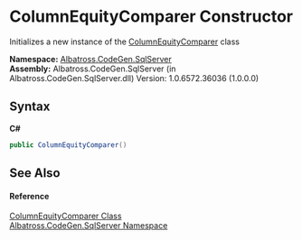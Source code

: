 # ColumnEquityComparer Constructor 
 

Initializes a new instance of the <a href="EF227660.md">ColumnEquityComparer</a> class

**Namespace:**&nbsp;<a href="9727DDEC.md">Albatross.CodeGen.SqlServer</a><br />**Assembly:**&nbsp;Albatross.CodeGen.SqlServer (in Albatross.CodeGen.SqlServer.dll) Version: 1.0.6572.36036 (1.0.0.0)

## Syntax

**C#**<br />
``` C#
public ColumnEquityComparer()
```


## See Also


#### Reference
<a href="EF227660.md">ColumnEquityComparer Class</a><br /><a href="9727DDEC.md">Albatross.CodeGen.SqlServer Namespace</a><br />
